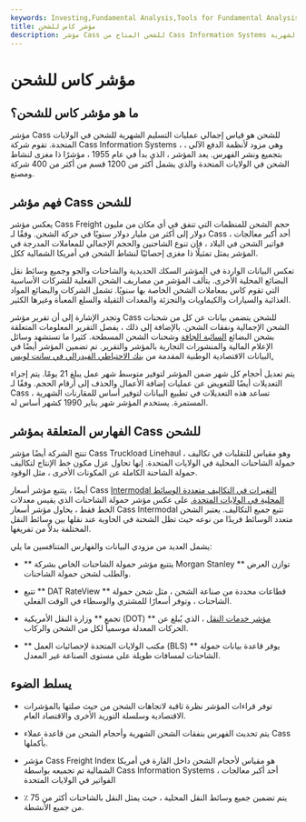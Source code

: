 ```yaml
---
keywords: Investing,Fundamental Analysis,Tools for Fundamental Analysis,Tools
title: مؤشر كاس للشحن
description: مؤشر Cass للشحن المتاح من Cass Information Systems هو قياس لشحنة الشحن الإجمالية الشهرية.
---
```


# مؤشر كاس للشحن
## ما هو مؤشر كاس للشحن؟

مؤشر Cass للشحن هو قياس إجمالي عمليات التسليم الشهرية للشحن في الولايات المتحدة. تقوم شركة Cass Information Systems ، وهي مزود لأنظمة الدفع الآلي ، بتجميع ونشر الفهرس. يعد المؤشر ، الذي بدأ في عام 1955 ، مؤشرًا ذا مغزى لنشاط الشحن في الولايات المتحدة والذي يشمل أكثر من 1200 قسم من أكثر من 400 شركة ومصنع.

## فهم مؤشر Cass للشحن

يعكس مؤشر Cass Freight حجم الشحن للمنظمات التي تنفق في أي مكان من مليون دولار إلى أكثر من مليار دولار سنويًا في حركة الشحن. وفقًا لـ Cass ، أحد أكبر معالجات فواتير الشحن في البلاد ، فإن تنوع الشاحنين والحجم الإجمالي للمعاملات المدرجة في المؤشر يمثل تمثيلًا ذا مغزى إحصائيًا لنشاط الشحن في أمريكا الشمالية ككل.

تعكس البيانات الواردة في المؤشر السكك الحديدية والشاحنات والجو وجميع وسائط نقل البضائع المحلية الأخرى. يتألف المؤشر من مصاريف الشحن الفعلية للشركات الأساسية التي تقوم كاس بمعاملات الشحن الخاصة بها سنويًا. تشمل الشركات والبضائع المواد الغذائية والسيارات والكيماويات والتجزئة والمعدات الثقيلة والسلع المعبأة وغيرها الكثير.

وتجدر الإشارة إلى أن تقرير مؤشر Cass للشحن يتضمن بيانات عن كل من شحنات الشحن الإجمالية ونفقات الشحن. بالإضافة إلى ذلك ، يفصل التقرير المعلومات المتعلقة بشحن البضائع [السائبة الجافة](/dry-bulk-commodity) وشحنات الشحن المسطحة. كثيرا ما تستشهد وسائل الإعلام المالية والمنشورات التجارية بالمؤشر والتقرير. تم تضمين المؤشر أيضًا في البيانات الاقتصادية الوطنية المقدمة من [بنك الاحتياطي الفيدرالي في سانت لويس.](/federal-reserve-bank-of-stlouis)

يتم تعديل أحجام كل شهر ضمن المؤشر لتوفير متوسط شهر عمل يبلغ 21 يومًا. يتم إجراء التعديلات أيضًا للتعويض عن عمليات إضافة الأعمال والحذف إلى أرقام الحجم. وفقًا لـ Cass ، تساعد هذه التعديلات في تطبيع البيانات لتوفير أساس للمقارنات الشهرية المستمرة. يستخدم المؤشر شهر يناير 1990 كشهر أساس له.

## الفهارس المتعلقة بمؤشر Cass للشحن

تنتج الشركة أيضًا مؤشر Cass Truckload Linehaul ، وهو مقياس للتقلبات في تكاليف حمولة الشاحنات المحلية في الولايات المتحدة. إنها تحاول عزل مكون خط الإنتاج لتكاليف حمولة الشاحنة الكاملة عن المكونات الأخرى ، مثل الوقود.

أيضًا ، يتتبع مؤشر أسعار Cass [Intermodal التغيرات في التكاليف متعددة الوسائط المحلية في الولايات المتحدة.](/intermodal-freight) على عكس مؤشر حمولة الشاحنات الذي يقيس معدلات الخط فقط ، يحاول مؤشر أسعار Cass Intermodal تتبع جميع التكاليف. يعتبر الشحن متعدد الوسائط فريدًا من نوعه حيث تظل الشحنة في الحاوية عند نقلها بين وسائط النقل المختلفة بدلاً من تفريغها.

يشمل العديد من مزودي البيانات والفهارس المتنافسين ما يلي:

- ** يتتبع مؤشر حمولة الشاحنات الخاص بشركة Morgan Stanley ** توازن العرض والطلب لشحن حمولة الشاحنات.

- تتبع ** DAT RateView ** قطاعات محددة من صناعة الشحن ، مثل شحن حمولة الشاحنات ، وتوفر أسعارًا للمشتري والوسطاء في الوقت الفعلي.

- تجمع ** وزارة النقل الأمريكية (DOT) ** [مؤشر خدمات النقل](/tsi) ، الذي يُبلغ عن الحركات المعدلة موسمياً لكل من الشحن والركاب.

- ** مكتب الولايات المتحدة لإحصائيات العمل (BLS) ** يوفر قاعدة بيانات حمولة الشاحنات لمسافات طويلة على مستوى الصناعة غير المعدل.

## يسلط الضوء

- توفر قراءات المؤشر نظرة ثاقبة لاتجاهات الشحن من حيث صلتها بالمؤشرات الاقتصادية وسلسلة التوريد الأخرى والاقتصاد العام.

- يتم تحديث الفهرس بنفقات الشحن الشهرية وأحجام الشحن من قاعدة عملاء Cass بأكملها.

- مؤشر Cass Freight Index هو مقياس لأحجام الشحن داخل القارة في أمريكا الشمالية تم تجميعه بواسطة Cass Information Systems ، أحد أكبر معالجات الفواتير في الولايات المتحدة

- يتم تضمين جميع وسائط النقل المحلية ، حيث يمثل النقل بالشاحنات أكثر من 75 ٪ من جميع الأنشطة.

